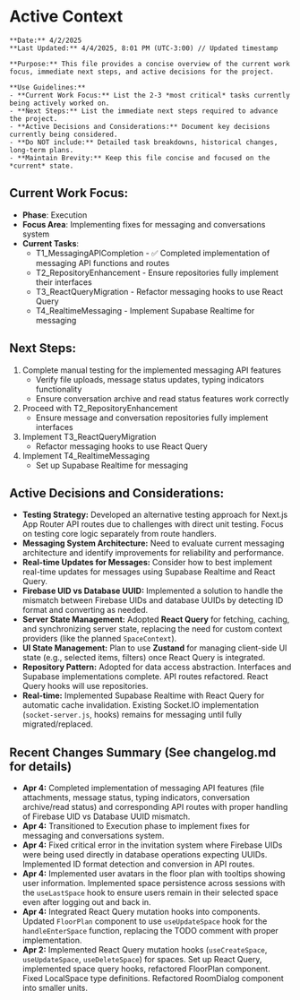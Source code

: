 # Active Context
```guidance
**Date:** 4/2/2025
**Last Updated:** 4/4/2025, 8:01 PM (UTC-3:00) // Updated timestamp

**Purpose:** This file provides a concise overview of the current work focus, immediate next steps, and active decisions for the project.

**Use Guidelines:**
- **Current Work Focus:** List the 2-3 *most critical* tasks currently being actively worked on.
- **Next Steps:** List the immediate next steps required to advance the project.
- **Active Decisions and Considerations:** Document key decisions currently being considered.
- **Do NOT include:** Detailed task breakdowns, historical changes, long-term plans.
- **Maintain Brevity:** Keep this file concise and focused on the *current* state.
```
## Current Work Focus:
- **Phase**: Execution
- **Focus Area**: Implementing fixes for messaging and conversations system
- **Current Tasks**: 
  - T1_MessagingAPICompletion - ✅ Completed implementation of messaging API functions and routes
  - T2_RepositoryEnhancement - Ensure repositories fully implement their interfaces
  - T3_ReactQueryMigration - Refactor messaging hooks to use React Query
  - T4_RealtimeMessaging - Implement Supabase Realtime for messaging

## Next Steps:
1. Complete manual testing for the implemented messaging API features
   - Verify file uploads, message status updates, typing indicators functionality
   - Ensure conversation archive and read status features work correctly
2. Proceed with T2_RepositoryEnhancement
   - Ensure message and conversation repositories fully implement interfaces
3. Implement T3_ReactQueryMigration
   - Refactor messaging hooks to use React Query
4. Implement T4_RealtimeMessaging
   - Set up Supabase Realtime for messaging

## Active Decisions and Considerations:
- **Testing Strategy:** Developed an alternative testing approach for Next.js App Router API routes due to challenges with direct unit testing. Focus on testing core logic separately from route handlers.
- **Messaging System Architecture:** Need to evaluate current messaging architecture and identify improvements for reliability and performance.
- **Real-time Updates for Messages:** Consider how to best implement real-time updates for messages using Supabase Realtime and React Query.
- **Firebase UID vs Database UUID:** Implemented a solution to handle the mismatch between Firebase UIDs and database UUIDs by detecting ID format and converting as needed.
- **Server State Management:** Adopted **React Query** for fetching, caching, and synchronizing server state, replacing the need for custom context providers (like the planned `SpaceContext`).
- **UI State Management:** Plan to use **Zustand** for managing client-side UI state (e.g., selected items, filters) once React Query is integrated.
- **Repository Pattern:** Adopted for data access abstraction. Interfaces and Supabase implementations complete. API routes refactored. React Query hooks will use repositories.
- **Real-time:** Implemented Supabase Realtime with React Query for automatic cache invalidation. Existing Socket.IO implementation (`socket-server.js`, hooks) remains for messaging until fully migrated/replaced.

## Recent Changes Summary (See changelog.md for details)
- **Apr 4:** Completed implementation of messaging API features (file attachments, message status, typing indicators, conversation archive/read status) and corresponding API routes with proper handling of Firebase UID vs Database UUID mismatch.
- **Apr 4:** Transitioned to Execution phase to implement fixes for messaging and conversations system.
- **Apr 4:** Fixed critical error in the invitation system where Firebase UIDs were being used directly in database operations expecting UUIDs. Implemented ID format detection and conversion in API routes.
- **Apr 4:** Implemented user avatars in the floor plan with tooltips showing user information. Implemented space persistence across sessions with the `useLastSpace` hook to ensure users remain in their selected space even after logging out and back in.
- **Apr 4:** Integrated React Query mutation hooks into components. Updated `FloorPlan` component to use `useUpdateSpace` hook for the `handleEnterSpace` function, replacing the TODO comment with proper implementation.
- **Apr 2:** Implemented React Query mutation hooks (`useCreateSpace`, `useUpdateSpace`, `useDeleteSpace`) for spaces. Set up React Query, implemented space query hooks, refactored FloorPlan component. Fixed LocalSpace type definitions. Refactored RoomDialog component into smaller units.
